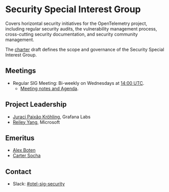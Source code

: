 # Security Special Interest Group

Covers horizontal security initiatives for the OpenTelemetry project, including
regular security audits, the vulnerability management process, cross-cutting
security documentation, and security community management.

The [charter](./sig-security-charter.md) draft defines the scope and governance
of the Security Special Interest Group.

## Meetings

* Regular SIG Meeting: Bi-weekly on Wednesdays at [14:00
  UTC](https://dateful.com/convert/utc?t=14).
  * [Meeting notes and
    Agenda](https://docs.google.com/document/d/1P2xejC7lEkOV_Z-8E0oZPXLK5HOnUPNuRqKP0ZQ5fpg).

## Project Leadership

* [Juraci Paixão Kröhling](https://github.com/jpkrohling), Grafana Labs
* [Reiley Yang](https://github.com/reyang), Microsoft

## Emeritus

* [Alex Boten](https://github.com/codeboten)
* [Carter Socha](https://github.com/cartersocha)

## Contact

* Slack:
  [#otel-sig-security](https://cloud-native.slack.com/archives/C05A85QC281)
